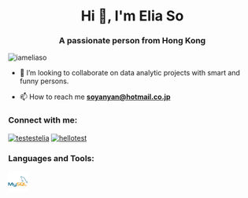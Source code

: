 <h1 align="center">Hi 👋, I'm Elia So</h1>
<h3 align="center">A passionate person from Hong Kong</h3>

<p align="left"> <img src="https://komarev.com/ghpvc/?username=iameliaso&label=Profile%20views&color=0e75b6&style=flat" alt="iameliaso" /> </p>

- 👯 I’m looking to collaborate on data analytic projects with smart and funny persons.

- 📫 How to reach me **soyanyan@hotmail.co.jp**

<h3 align="left">Connect with me:</h3>
<p align="left">
<a href="https://linkedin.com/in/testestelia" target="blank"><img align="center" src="https://raw.githubusercontent.com/rahuldkjain/github-profile-readme-generator/master/src/images/icons/Social/linked-in-alt.svg" alt="testestelia" height="30" width="40" /></a>
<a href="https://fb.com/hellotest" target="blank"><img align="center" src="https://raw.githubusercontent.com/rahuldkjain/github-profile-readme-generator/master/src/images/icons/Social/facebook.svg" alt="hellotest" height="30" width="40" /></a>
</p>

<h3 align="left">Languages and Tools:</h3>
<p align="left"> <a href="https://www.mysql.com/" target="_blank" rel="noreferrer"> <img src="https://raw.githubusercontent.com/devicons/devicon/master/icons/mysql/mysql-original-wordmark.svg" alt="mysql" width="40" height="40"/> </a> </p>
